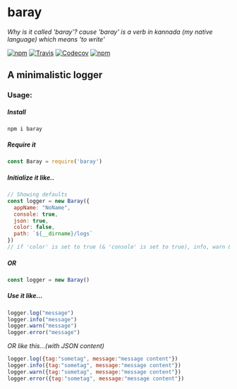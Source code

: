 # baray
_Why is it called 'baray'? cause 'baray' is a verb in kannada (my native language) which means 'to write'_

[![npm](https://img.shields.io/npm/v/baray.svg)](https://www.npmjs.com/package/baray)
[![Travis](https://img.shields.io/travis/aneeshmg/Baray.svg)](https://travis-ci.org/aneeshmg/Baray)
[![Codecov](https://img.shields.io/codecov/c/github/aneeshmg/baray.svg)](https://codecov.io/gh/aneeshmg/Baray)
[![npm](https://img.shields.io/npm/dt/baray.svg)](https://www.npmjs.com/package/baray)

## A minimalistic logger

### Usage:
##### Install
```shell
npm i baray
```

##### Require it
```javascript
const Baray = require('baray')
```

##### Initialize it like..
```javascript
// Showing defaults
const logger = new Baray({
  appName: "NoName",
  console: true, 
  json: true,
  color: false,
  path: `${__dirname}/logs`
})
// if 'color' is set to true (& 'console' is set to true), info, warn & error logs will appear in cyan, yellow & red colors respectively on the console
```
##### _OR_
```javascript
const logger = new Baray()
```

##### _Use it like..._
```javascript 
logger.log("message")
logger.info("message")
logger.warn("message")
logger.error("message")
```

_OR like this...(with JSON content)_
```javascript
logger.log({tag:"sometag", message:"message content"})
logger.info({tag:"sometag", message:"message content"})
logger.warn({tag:"sometag", message:"message content"})
logger.error({tag:"sometag", message:"message content"})
```